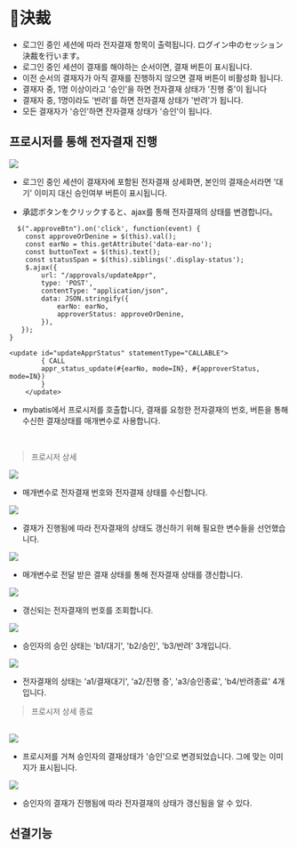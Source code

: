 # 📝決裁
- 로그인 중인 세션에 따라 전자결재 항목이 출력됩니다.  ログイン中のセッション決裁を行います。
- 로그인 중인 세션이 결재를 해야하는 순서이면, 결재 버튼이 표시됩니다.
- 이전 순서의 결재자가 아직 결재를 진행하지 않으면 결재 버튼이 비활성화 됩니다.
- 결재자 중, 1명 이상이라고 '승인'을 하면 전자결재 상태가 '진행 중'이 됩니다
- 결재자 중, 1명이라도 '반려'를 하면 전자결재 상태가 '반려'가 됩니다.
- 모든 결재자가 '승인'하면 잔자결재 상태가 '승인'이 됩니다.

## 프로시저를 통해 전자결재 진행
<img src="https://github.com/leewoosang-hub/CollaVore/blob/master/images/accepctOrDenine.PNG">

- 로그인 중인 세션이 결재자에 포함된 전자결재 상세화면, 본인의 결재순서라면 '대기' 이미지 대신 승인여부 버튼이 표시됩니다.
  
- 承認ボタンをクリックすると、ajax를 통해 전자결재의 상태를 변경합니다。
  
```
  $(".approveBtn").on('click', function(event) {
	const approveOrDenine = $(this).val();
    const earNo = this.getAttribute('data-ear-no');
    const buttonText = $(this).text();
    const statusSpan = $(this).siblings('.display-status');
    $.ajax({
        url: "/approvals/updateAppr",
        type: 'POST',
        contentType: "application/json",
        data: JSON.stringify({
            earNo: earNo,
            approverStatus: approveOrDenine,
        }),
   });
}
```

```
<update id="updateApprStatus" statementType="CALLABLE">
		{ CALL
		appr_status_update(#{earNo, mode=IN}, #{approverStatus, mode=IN})
		}
	</update>
```

- mybatis에서 프로시저를 호출합니다, 결재를 요청한 전자결재의 번호, 버튼을 통해 수신한 결재상태를 매개변수로 사용합니다.

 <br>

 <!-- 프로시저 상세 -->
 > 프로시저 상세

<img src="https://github.com/leewoosang-hub/CollaVore/blob/master/images/procedure1.PNG">
 
- 매개변수로 전자결재 번호와 전자결재 상태를 수신합니다.
  
<img src="https://github.com/leewoosang-hub/CollaVore/blob/master/images/procedure3.PNG">

- 결재가 진행됨에 따라 전자결재의 상태도 갱신하기 위해 필요한 변수들을 선언했습니다.

<img src="https://github.com/leewoosang-hub/CollaVore/blob/master/images/procedure2.PNG">

- 매개변수로 전달 받은 결재 상태를 통해 전자결재 상태를 갱신합니다.

<img src="https://github.com/leewoosang-hub/CollaVore/blob/master/images/procedure4.PNG">

- 갱신되는 전자결재의 번호를 조회합니다.

<img src="https://github.com/leewoosang-hub/CollaVore/blob/master/images/procedure6-2.PNG">

- 승인자의 승인 상태는 'b1/대기', 'b2/승인', 'b3/반려' 3개입니다. 

<img src="https://github.com/leewoosang-hub/CollaVore/blob/master/images/procedure6.PNG">

- 전자결재의 상태는 'a1/결재대기', 'a2/진행 증', 'a3/승인종료', 'b4/반려종료' 4개입니다.

 > 프로시저 상세 종료

<br>

<img src="https://github.com/leewoosang-hub/CollaVore/blob/master/images/approved.PNG">
  
- 프로시저를 거쳐 승인자의 결재상태가 '승인'으로 변경되었습니다. 그에 맞는 이미지가 표시됩니다.

<img src="https://github.com/leewoosang-hub/CollaVore/blob/master/images/processed_approval.PNG">

- 승인자의 결재가 진행됨에 따라 전자결재의 상태가 갱신됨을 알 수 있다.

## 선결기능
